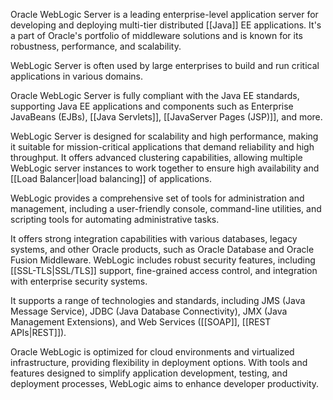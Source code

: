 Oracle WebLogic Server is a leading enterprise-level application server for developing and deploying multi-tier distributed [[Java]] EE applications. It's a part of Oracle's portfolio of middleware solutions and is known for its robustness, performance, and scalability. 

WebLogic Server is often used by large enterprises to build and run critical applications in various domains. 

Oracle WebLogic Server is fully compliant with the Java EE standards, supporting Java EE applications and components such as Enterprise JavaBeans (EJBs), [[Java Servlets]], [[JavaServer Pages (JSP)]], and more.

WebLogic Server is designed for scalability and high performance, making it suitable for mission-critical applications that demand reliability and high throughput. It offers advanced clustering capabilities, allowing multiple WebLogic server instances to work together to ensure high availability and [[Load Balancer|load balancing]] of applications.

WebLogic provides a comprehensive set of tools for administration and management, including a user-friendly console, command-line utilities, and scripting tools for automating administrative tasks.

It offers strong integration capabilities with various databases, legacy systems, and other Oracle products, such as Oracle Database and Oracle Fusion Middleware. WebLogic includes robust security features, including [[SSL-TLS|SSL/TLS]] support, fine-grained access control, and integration with enterprise security systems.

It supports a range of technologies and standards, including JMS (Java Message Service), JDBC (Java Database Connectivity), JMX (Java Management Extensions), and Web Services ([[SOAP]], [[REST APIs|REST]]).

Oracle WebLogic is optimized for cloud environments and virtualized infrastructure, providing flexibility in deployment options. With tools and features designed to simplify application development, testing, and deployment processes, WebLogic aims to enhance developer productivity.



